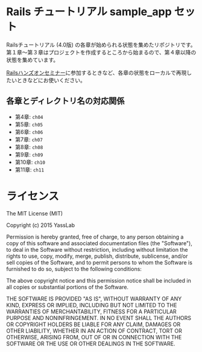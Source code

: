 # Rails チュートリアル sample_app セット

Railsチュートリアル (4.0版) の各章が始められる状態を集めたリポジトリです。第１章〜第３章はプロジェクトを作成するところから始まるので、第４章以降の状態を集めています。

[Railsハンズオンセミナー](http://railstutorial.jp/seminars)に参加するときなど、各章の状態をローカルで再現したいときなどにお使いください。

## 各章とディレクトリ名の対応関係

- 第4章:  `ch04`
- 第5章:  `ch05`
- 第6章:  `ch06`
- 第7章:  `ch07`
- 第8章:  `ch08`
- 第9章:  `ch09`
- 第10章: `ch10`
- 第11章: `ch11`


# ライセンス

The MIT License (MIT)

Copyright (c) 2015 YassLab

Permission is hereby granted, free of charge, to any person obtaining a copy
of this software and associated documentation files (the "Software"), to deal
in the Software without restriction, including without limitation the rights
to use, copy, modify, merge, publish, distribute, sublicense, and/or sell
copies of the Software, and to permit persons to whom the Software is
furnished to do so, subject to the following conditions:

The above copyright notice and this permission notice shall be included in all
copies or substantial portions of the Software.

THE SOFTWARE IS PROVIDED "AS IS", WITHOUT WARRANTY OF ANY KIND, EXPRESS OR
IMPLIED, INCLUDING BUT NOT LIMITED TO THE WARRANTIES OF MERCHANTABILITY,
FITNESS FOR A PARTICULAR PURPOSE AND NONINFRINGEMENT. IN NO EVENT SHALL THE
AUTHORS OR COPYRIGHT HOLDERS BE LIABLE FOR ANY CLAIM, DAMAGES OR OTHER
LIABILITY, WHETHER IN AN ACTION OF CONTRACT, TORT OR OTHERWISE, ARISING FROM,
OUT OF OR IN CONNECTION WITH THE SOFTWARE OR THE USE OR OTHER DEALINGS IN THE
SOFTWARE.
